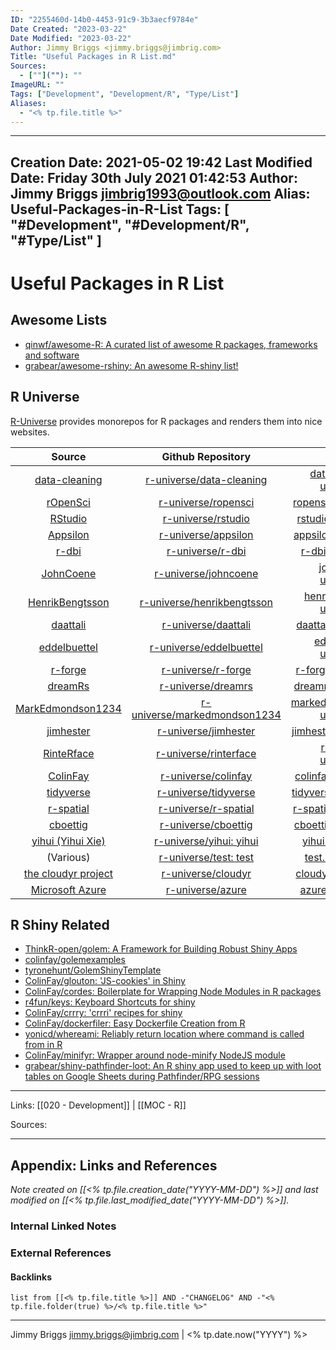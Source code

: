 ```yaml
---
ID: "2255460d-14b0-4453-91c9-3b3aecf9784e"
Date Created: "2023-03-22"
Date Modified: "2023-03-22"
Author: Jimmy Briggs <jimmy.briggs@jimbrig.com>
Title: "Useful Packages in R List.md"
Sources: 
  - [""](""): ""
ImageURL: ""
Tags: ["Development", "Development/R", "Type/List"]
Aliases:
  - "<% tp.file.title %>"
---
```


---
Creation Date: 2021-05-02 19:42
Last Modified Date: Friday 30th July 2021 01:42:53
Author: Jimmy Briggs <jimbrig1993@outlook.com>
Alias: Useful-Packages-in-R-List
Tags: [ "#Development", "#Development/R", "#Type/List" ]
---

# Useful Packages in R List

## Awesome Lists

- [qinwf/awesome-R: A curated list of awesome R packages, frameworks and software](https://github.com/qinwf/awesome-R)
- [grabear/awesome-rshiny: An awesome R-shiny list!](https://github.com/grabear/awesome-rshiny)


## R Universe

[R-Universe]([https://github.com/r-universe) provides monorepos for R packages and renders them into nice websites.

|                          Source                           |                      Github Repository                       |                           Website                            |
| :-------------------------------------------------------: | :----------------------------------------------------------: | :----------------------------------------------------------: |
|     [data-cleaning](https://github.com/data-cleaning)     | [r-universe/data-cleaning](https://github.com/r-universe/data-cleaning) | [data-cleaning.r-universe.dev](https://data-cleaning.r-universe.dev/) |
|          [rOpenSci](https://github.com/ropensci)          | [r-universe/ropensci](https://github.com/r-universe/ropensci) | [ropensci.r-universe.dev](https://ropensci.r-universe.dev/)  |
|           [RStudio](https://github.com/rstudio)           | [r-universe/rstudio](https://github.com/r-universe/rstudio)  |  [rstudio.r-universe.dev](https://rstudio.r-universe.dev/)   |
|          [Appsilon](https://github.com/Appsilon)          | [r-universe/appsilon](https://github.com/r-universe/appsilon) | [appsilon.r-universe.dev](https://appsilon.r-universe.dev/)  |
|             [r-dbi](https://github.com/r-dbi)             |   [r-universe/r-dbi](https://github.com/r-universe/r-dbi)    |    [r-dbi.r-universe.dev](https://r-dbi.r-universe.dev/)     |
|         [JohnCoene](https://github.com/JohnCoene)         | [r-universe/johncoene](https://github.com/r-universe/johncoene) | [johncoene.r-universe.dev](https://johncoene.r-universe.dev/) |
|   [HenrikBengtsson](https://github.com/HenrikBengtsson)   | [r-universe/henrikbengtsson](https://github.com/r-universe/henrikbengtsson) | [henrikbengtsson.r-universe.dev](https://henrikbengtsson.r-universe.dev/) |
|          [daattali](https://github.com/daattali)          | [r-universe/daattali](https://github.com/r-universe/daattali) | [daattali.r-universe.dev](https://daattali.r-universe.dev/)  |
|      [eddelbuettel](https://github.com/eddelbuettel)      | [r-universe/eddelbuettel](https://github.com/r-universe/eddelbuettel) | [eddelbuettel.r-universe.dev](https://eddelbuettel.r-universe.dev/) |
|           [r-forge](https://github/com/r-forge)           | [r-universe/r-forge](https://github.com/r-universe/r-forge)  |  [r-forge.r-universe.dev](https://r-forge.r-universe.dev/)   |
|           [dreamRs](https://github.com/dreamRs)           | [r-universe/dreamrs](https://github.com/r-universe/dreamrs)  |  [dreamrs.r-universe.dev](https://dreamrs.r-universe.dev/)   |
| [MarkEdmondson1234](https://github.com/MarkEdmondson1234) | [r-universe/markedmondson1234](https://github.com/r-universe/markedmondson1234) | [markedmondson1234.r-universe.dev](https://markedmondson1234.r-universe.dev/) |
|         [jimhester](https://github.com/jimhester)         | [r-universe/jimhester](https://github.com/r-universe/jimhester) | [jimhester.r-universe.dev](https://jimhester.r-universe.dev/) |
|        [RinteRface](https://github.com/RinteRface)        | [r-universe/rinterface](https://github.com/r-universe/rinterface) | [rinterface.r-universe.dev](https://rinterface.r-universe.dev/) |
|          [ColinFay](https://github.com/ColinFay)          | [r-universe/colinfay](https://github.com/r-universe/colinfay) | [colinfay.r-universe.dev](https://colinfay.r-universe.dev/)  |
|         [tidyverse](https://github.com/tidyverse)         | [r-universe/tidyverse](https://github.com/r-universe/tidyverse) | [tidyverse.r-universe.dev](https://tidyverse.r-universe.dev/) |
|         [r-spatial](https://github.com/r-spatial)         | [r-universe/r-spatial](https://github.com/r-universe/r-spatial) | [r-spatial.r-universe.dev](https://r-spatial.r-universe.dev/) |
|          [cboettig](https://github.com/cboettig)          | [r-universe/cboettig](https://github.com/r-universe/cboettig) | [cboettig.r-universe.dev](https://cboettig.r-universe.dev/)  |
|       [yihui (Yihui Xie)](https://github.com/yihui)       | [r-universe/yihui: yihui](https://github.com/r-universe/yihui) |    [yihui.r-universe.dev](https://yihui.r-universe.dev/)     |
|                         (Various)                         | [r-universe/test: test](https://github.com/r-universe/test)  |     [test.r-universe.dev](https://test.r-universe.dev/)      |
|     [the cloudyr project](https://github.com/cloudyr)     | [r-universe/cloudyr](https://github.com/r-universe/cloudyr)  |  [cloudyr.r-universe.dev](https://cloudyr.r-universe.dev/)   |
|        [Microsoft Azure](https://github.com/Azure)        |   [r-universe/azure](https://github.com/r-universe/azure)    |    [azure.r-universe.dev](https://azure.r-universe.dev/)     |

## R Shiny Related

  - [ThinkR-open/golem: A Framework for Building Robust Shiny Apps](https://github.com/ThinkR-open/golem)
  - [colinfay/golemexamples](https://github.com/ColinFay/golemexamples)
  - [tyronehunt/GolemShinyTemplate](https://github.com/tyronehunt/GolemShinyTemplate)
  - [ColinFay/glouton: 'JS-cookies' in Shiny](https://github.com/ColinFay/glouton)
  - [ColinFay/cordes: Boilerplate for Wrapping Node Modules in R packages](https://github.com/ColinFay/cordes)
  - [r4fun/keys: Keyboard Shortcuts for shiny](https://github.com/r4fun/keys)
  - [ColinFay/crrry: 'crrri' recipes for shiny](https://github.com/ColinFay/crrry)
  - [ColinFay/dockerfiler: Easy Dockerfile Creation from R](https://github.com/ColinFay/dockerfiler)
  - [yonicd/whereami: Reliably return location where command is called from in R](https://github.com/yonicd/whereami)
  - [ColinFay/minifyr: Wrapper around node-minify NodeJS module](https://github.com/ColinFay/minifyr)
  - [grabear/shiny-pathfinder-loot: An R shiny app used to keep up with loot tables on Google Sheets during Pathfinder/RPG sessions](https://github.com/grabear/shiny-pathfinder-loot)




***

Links: [[020 - Development]] | [[MOC - R]]

Sources:



***

## Appendix: Links and References

*Note created on [[<% tp.file.creation_date("YYYY-MM-DD") %>]] and last modified on [[<% tp.file.last_modified_date("YYYY-MM-DD") %>]].*

### Internal Linked Notes

### External References

#### Backlinks

```dataview
list from [[<% tp.file.title %>]] AND -"CHANGELOG" AND -"<% tp.file.folder(true) %>/<% tp.file.title %>"
```


***

Jimmy Briggs <jimmy.briggs@jimbrig.com> | <% tp.date.now("YYYY") %>